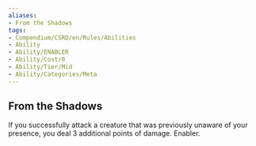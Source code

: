 ```yaml
---
aliases:
- From the Shadows
tags:
- Compendium/CSRD/en/Rules/Abilities
- Ability
- Ability/ENABLER
- Ability/Cost/0
- Ability/Tier/Mid
- Ability/Categories/Meta
---
```


  
## From the Shadows  
If you successfully attack a creature that was previously unaware of your presence, you deal 3 additional points of damage. Enabler.